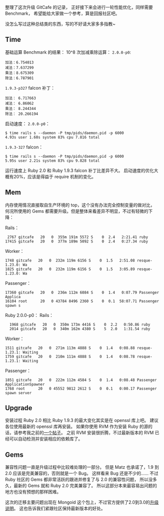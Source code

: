 整理了这次升级 GitCafe 的记录，
正好接下来会进行一轮性能优化，同样需要 Benchmark，
希望能给大家做一个参考，算是回报社区吧。

没怎么写过这种总结类的东西，写的不好请大家多多指教~


## Time

基础运算 Benchmark 的结果：
10^8 次加减乘除运算：
`2.0.0-p0`:

    加法：6.754013
    减法：7.637299
    乘法：8.675309
    除法：6.787901

`1.9.3-p327` falcon 补丁：

    加法： 6.717663
    减法： 6.86062
    乘法： 8.244344
    除法： 20.266194

启动速度：
`2.0.0-p0`：

    $ time rails s --daemon -P tmp/pids/daemon.pid -p 6000
    4.93s user 1.60s system 83% cpu 7.816 total

`1.9.3-327` falcon：

    $ time rails s --daemon -P tmp/pids/daemon.pid -p 6000
    5.95s user 2.21s system 83% cpu 9.828 total

运行速度上 Ruby 2.0 和 Ruby 1.9.3 falcon 补丁比差异不大。
启动速度的优化大概有20%，应该是得益于 require 机制的变化。


## Mem

内存使用情况直接取自生产环境的 top，这个没有办法完全控制变量的做对比，
何况所使用的 Gems 都需要升级。但是整体来看差异不明显，不过有轻微的下降：

Rails：

     2767 gitcafe   20   0  355m 191m 5572 S    0  2.4   2:21.41 ruby
    17415 gitcafe   20   0  377m 189m 5092 S    0  2.4   0:27.34 ruby

Worker：

    1748 gitcafe   20   0  232m 119m 6156 S    0  1.5   2:51.08 resque-1.23.0: Wa
    1825 gitcafe   20   0  232m 119m 6156 S    0  1.5   3:05.89 resque-1.23.0: Wa

Passenger：

    17360 gitcafe   20   0  236m 112m 6084 S    0  1.4   0:07.79 Passenger Applica
    16104 root      20   0 43784 8496 2360 S    0  0.1  58:07.71 Passenger spawn s

Ruby 2.0.0-p0：
Rails：

      1968 gitcafe   20   0  350m 173m 4416 S    0  2.2   0:50.86 ruby
      2014 gitcafe   20   0  340m 162m 4380 S    5  2.0   1:31.54 ruby

Worker：

    1511 gitcafe   20   0  271m 113m 4888 S    0  1.4   0:08.88 resque-1.23.1: Waiting 
    1759 gitcafe   20   0  210m 111m 4888 S    0  1.4   0:08.78 resque-1.23.1: Waiting 

Passenger：

    1851 gitcafe   20   0  222m 112m 4584 S    0  1.4   0:08.48 Passenger ApplicationSpawner
    1768 root      20   0 45552 9812 2612 S    0  0.1   0:00.17 Passenger spawn server


## Upgrade

安装过程 Ruby 2.0 相比 Ruby 1.9.3 的最大变化其实是在 openssl 库上吧。
建议各位使用最新的 openssl 库再安装。
如果你使用 RVM 作为安装 Ruby 的源的话，请参考我之前的[一个帖子](http://ruby-china.org/topics/8589#reply24)。
之前 RVM 安装很折腾，不过最新版本的 RVM 已经可以自动检测并安装相应的依赖库了。

## Gems

兼容性问题一直是升级过程中比较难处理的一部分。
但是 Matz 也承诺了，1.9 到 2.0 应该是完美兼容的，否则就是一个 Bug。
这样看来 Bug 还是不少的……
不过 Ruby 社区的 Gems 都非常活跃的跟进并修复了与 2.0 的兼容性问题，
所以没多久，最新的 Gems 就和 Ruby 2.0 完美兼容了。
所以这部分本来最容易出问题的地方也没有预想的那样困难。

这次的迁移主要问题出现在 Mongoid 这个包上，不过官方提供了2.0到3.0的[升级说明](http://mongoid.org/en/mongoid/docs/upgrading.html)。
这也告诉我们紧跟社区保持最新版本的好处。
